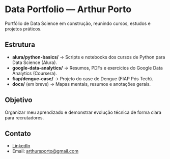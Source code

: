 # Data Portfolio — Arthur Porto

Portfólio de Data Science em construção, reunindo cursos, estudos e projetos práticos.

## Estrutura

- **alura/python-basics/** → Scripts e notebooks dos cursos de Python para Data Science (Alura).
- **google-data-analytics/** → Resumos, PDFs e exercícios do Google Data Analytics (Coursera).
- **fiap/dengue-case/** → Projeto do case de Dengue (FIAP Pós Tech).
- **docs/** (em breve) → Mapas mentais, resumos e anotações gerais.

## Objetivo
Organizar meu aprendizado e demonstrar evolução técnica de forma clara para recrutadores.

## Contato
- [LinkedIn](https://www.linkedin.com/arthursporto)  
- Email: arthursporto@gmail.com
